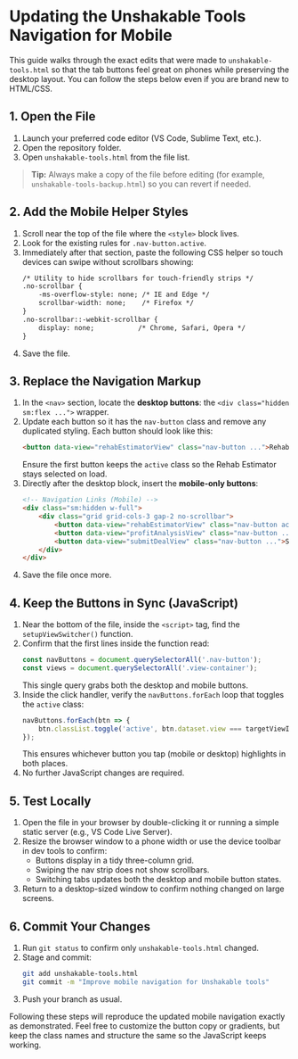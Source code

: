 # Updating the Unshakable Tools Navigation for Mobile

This guide walks through the exact edits that were made to `unshakable-tools.html` so that the tab buttons feel great on phones while preserving the desktop layout. You can follow the steps below even if you are brand new to HTML/CSS.

## 1. Open the File
1. Launch your preferred code editor (VS Code, Sublime Text, etc.).
2. Open the repository folder.
3. Open `unshakable-tools.html` from the file list.

> **Tip:** Always make a copy of the file before editing (for example, `unshakable-tools-backup.html`) so you can revert if needed.

## 2. Add the Mobile Helper Styles
1. Scroll near the top of the file where the `<style>` block lives.
2. Look for the existing rules for `.nav-button.active`.
3. Immediately after that section, paste the following CSS helper so touch devices can swipe without scrollbars showing:
   ```html
   /* Utility to hide scrollbars for touch-friendly strips */
   .no-scrollbar {
       -ms-overflow-style: none; /* IE and Edge */
       scrollbar-width: none;    /* Firefox */
   }
   .no-scrollbar::-webkit-scrollbar {
       display: none;           /* Chrome, Safari, Opera */
   }
   ```
4. Save the file.

## 3. Replace the Navigation Markup
1. In the `<nav>` section, locate the **desktop buttons**: the `<div class="hidden sm:flex ...">` wrapper.
2. Update each button so it has the `nav-button` class and remove any duplicated styling. Each button should look like this:
   ```html
   <button data-view="rehabEstimatorView" class="nav-button ...">Rehab Estimator</button>
   ```
   Ensure the first button keeps the `active` class so the Rehab Estimator stays selected on load.
3. Directly after the desktop block, insert the **mobile-only buttons**:
   ```html
   <!-- Navigation Links (Mobile) -->
   <div class="sm:hidden w-full">
       <div class="grid grid-cols-3 gap-2 no-scrollbar">
           <button data-view="rehabEstimatorView" class="nav-button active ...">Rehab Estimator</button>
           <button data-view="profitAnalysisView" class="nav-button ...">Profit Analysis</button>
           <button data-view="submitDealView" class="nav-button ...">Submit Deal</button>
       </div>
   </div>
   ```
4. Save the file once more.

## 4. Keep the Buttons in Sync (JavaScript)
1. Near the bottom of the file, inside the `<script>` tag, find the `setupViewSwitcher()` function.
2. Confirm that the first lines inside the function read:
   ```javascript
   const navButtons = document.querySelectorAll('.nav-button');
   const views = document.querySelectorAll('.view-container');
   ```
   This single query grabs both the desktop and mobile buttons.
3. Inside the click handler, verify the `navButtons.forEach` loop that toggles the `active` class:
   ```javascript
   navButtons.forEach(btn => {
       btn.classList.toggle('active', btn.dataset.view === targetViewId);
   });
   ```
   This ensures whichever button you tap (mobile or desktop) highlights in both places.
4. No further JavaScript changes are required.

## 5. Test Locally
1. Open the file in your browser by double-clicking it or running a simple static server (e.g., VS Code Live Server).
2. Resize the browser window to a phone width or use the device toolbar in dev tools to confirm:
   - Buttons display in a tidy three-column grid.
   - Swiping the nav strip does not show scrollbars.
   - Switching tabs updates both the desktop and mobile button states.
3. Return to a desktop-sized window to confirm nothing changed on large screens.

## 6. Commit Your Changes
1. Run `git status` to confirm only `unshakable-tools.html` changed.
2. Stage and commit:
   ```bash
   git add unshakable-tools.html
   git commit -m "Improve mobile navigation for Unshakable tools"
   ```
3. Push your branch as usual.

Following these steps will reproduce the updated mobile navigation exactly as demonstrated. Feel free to customize the button copy or gradients, but keep the class names and structure the same so the JavaScript keeps working.
